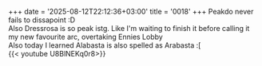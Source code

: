 +++
date = '2025-08-12T22:12:36+03:00'
title = '0018'
+++
Peakdo never fails to dissapoint :D  
Also Dressrosa is so peak istg. Like I'm waiting to finish it before calling it my new favourite arc, overtaking Ennies Lobby  
Also today I learned Alabasta is also spelled as Arabasta :[  
{{< youtube U8BlNEKq0r8>}}

